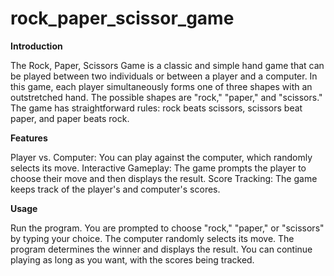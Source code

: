 # rock_paper_scissor_game

**Introduction**

The Rock, Paper, Scissors Game is a classic and simple hand game that can be played between two individuals or between a player and a computer. In this game, each player simultaneously forms one of three shapes with an outstretched hand. The possible shapes are "rock," "paper," and "scissors." The game has straightforward rules: rock beats scissors, scissors beat paper, and paper beats rock.

**Features**

Player vs. Computer: You can play against the computer, which randomly selects its move.
Interactive Gameplay: The game prompts the player to choose their move and then displays the result.
Score Tracking: The game keeps track of the player's and computer's scores.

**Usage**

Run the program.
You are prompted to choose "rock," "paper," or "scissors" by typing your choice.
The computer randomly selects its move.
The program determines the winner and displays the result.
You can continue playing as long as you want, with the scores being tracked.
